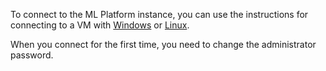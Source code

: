 To connect to the ML Platform instance, you can use the instructions for connecting to a VM with [Windows](/en/base/iaas/vm-start/vm-connect/vm-connect-win) or [Linux](/en/base/iaas/vm-start/vm-connect/vm-connect-nix).

<warn>

When you connect for the first time, you need to change the administrator password.

</warn>
